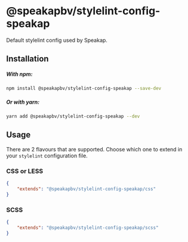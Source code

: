 # @speakapbv/stylelint-config-speakap

Default stylelint config used by Speakap.

## Installation

##### With npm:

```bash
npm install @speakapbv/stylelint-config-speakap --save-dev
```

##### Or with yarn:

```bash
yarn add @speakapbv/stylelint-config-speakap --dev
```

## Usage

There are 2 flavours that are supported. Choose which one to extend in your `stylelint` configuration file.

### CSS or LESS

```json
{
    "extends": "@speakapbv/stylelint-config-speakap/css"
}
```

### SCSS

```json
{
    "extends": "@speakapbv/stylelint-config-speakap/scss"
}
```
